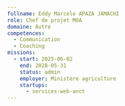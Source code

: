 ```yaml
---
fullname: Eddy Marcelo APAZA JAMACHI
role: Chef de projet MOA
domaine: Autre
competences:
  - Communication
  - Coaching
missions:
  - start: 2025-06-02
    end: 2028-05-31
    status: admin
    employer: Ministère agriculture
    startups:
      - services-web-anct
---
```

